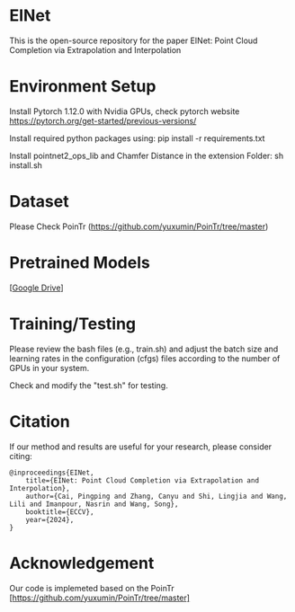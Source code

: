 # EINet
This is the open-source repository for the paper EINet: Point Cloud Completion via Extrapolation
and Interpolation

# Environment Setup

Install Pytorch 1.12.0 with Nvidia GPUs, check pytorch website https://pytorch.org/get-started/previous-versions/

Install required python packages using: pip install -r requirements.txt

Install pointnet2_ops_lib and Chamfer Distance in the extension Folder: sh install.sh


# Dataset
Please Check PoinTr (https://github.com/yuxumin/PoinTr/tree/master)

# Pretrained Models

[[Google Drive]()]

# Training/Testing
Please review the bash files (e.g., train.sh) and adjust the batch size and learning rates in the configuration (cfgs) files according to the number of GPUs in your system.

Check and modify the "test.sh" for testing.

# Citation
If our method and results are useful for your research, please consider citing:

```
@inproceedings{EINet,
    title={EINet: Point Cloud Completion via Extrapolation and Interpolation},
    author={Cai, Pingping and Zhang, Canyu and Shi, Lingjia and Wang, Lili and Imanpour, Nasrin and Wang, Song},
    booktitle={ECCV},
    year={2024},
}
```

# Acknowledgement
Our code is implemeted based on the PoinTr [https://github.com/yuxumin/PoinTr/tree/master]
